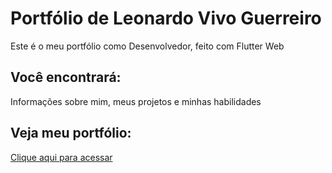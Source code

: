 # Portfólio de Leonardo Vivo Guerreiro

Este é o meu portfólio como Desenvolvedor, feito com Flutter Web

## Você encontrará:

Informações sobre mim, meus projetos e minhas habilidades

## Veja meu portfólio:

[Clique aqui para acessar](https://leonardovivo.github.io/portfolio/)
